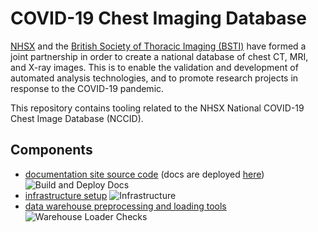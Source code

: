 # COVID-19 Chest Imaging Database

[NHSX](https://www.nhsx.nhs.uk/) and the [British Society of Thoracic Imaging (BSTI)](https://www.bsti.org.uk/)
have formed a joint partnership in order to create a national database of chest CT, MRI, and X-ray images.
This is to enable the validation and development of automated analysis technologies, and to promote research
projects in response to the COVID-19 pandemic.

This repository contains tooling related to the NHSX National COVID-19 Chest Image Database (NCCID).

## Components

* [documentation site source code](docs) (docs are deployed [here](https://nhsx.github.io/covid-chest-imaging-database/)) ![Build and Deploy Docs](https://github.com/nhsx/covid-chest-imaging-database/workflows/Build%20and%20Deploy%20Docs/badge.svg)
* [infrastructure setup](infrastructure) ![Infrastructure](https://github.com/nhsx/covid-chest-imaging-database/workflows/Infrastructure/badge.svg)
* [data warehouse preprocessing and loading tools](warehouse-loader) ![Warehouse Loader Checks](https://github.com/nhsx/covid-chest-imaging-database/workflows/Warehouse%20Loader%20Checks/badge.svg)
